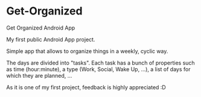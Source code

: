 # Get-Organized
Get Organized Android App

My first public Android App project.

Simple app that allows to organize things in a weekly, cyclic way.

The days are divided into "tasks".
Each task has a bunch of properties such as time (hour:minute), a type (Work, Social, Wake Up, ...), a list of days for which they are planned, ... 

As it is one of my first project, feedback is highly appreciated :D

